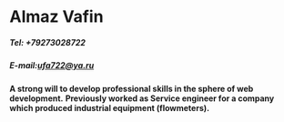 # Almaz Vafin

##### Tel: +79273028722
##### E-mail:ufa722@ya.ru

**A strong will to develop professional skills in the sphere of web development.**
**Previously worked as Service engineer for a company which produced industrial equipment (flowmeters).**



